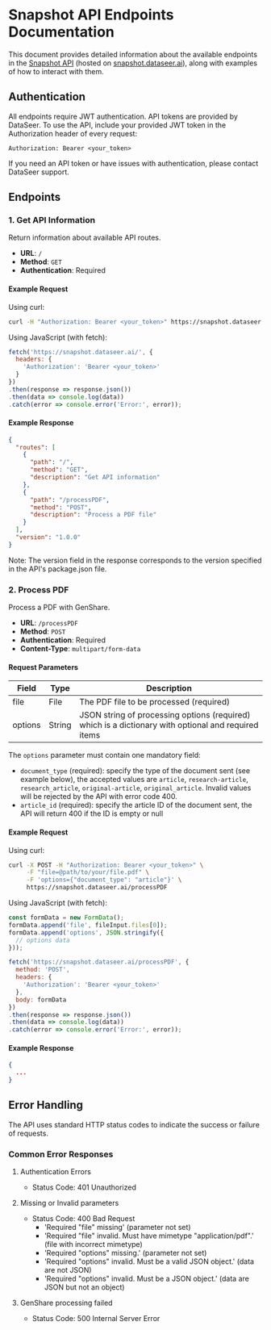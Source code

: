 # Snapshot API Endpoints Documentation

This document provides detailed information about the available endpoints in the [Snapshot API](https://snapshot.dataseer.ai) (hosted on [snapshot.dataseer.ai](https://snapshot.dataseer.ai)), along with examples of how to interact with them.

## Authentication

All endpoints require JWT authentication. API tokens are provided by DataSeer. To use the API, include your provided JWT token in the Authorization header of every request:

```
Authorization: Bearer <your_token>
```

If you need an API token or have issues with authentication, please contact DataSeer support.

## Endpoints

### 1. Get API Information

Return information about available API routes.

- **URL**: `/`
- **Method**: `GET`
- **Authentication**: Required

#### Example Request

Using curl:

```bash
curl -H "Authorization: Bearer <your_token>" https://snapshot.dataseer.ai/
```

Using JavaScript (with fetch):

```javascript
fetch('https://snapshot.dataseer.ai/', {
  headers: {
    'Authorization': 'Bearer <your_token>'
  }
})
.then(response => response.json())
.then(data => console.log(data))
.catch(error => console.error('Error:', error));
```

#### Example Response

```json
{
  "routes": [
    {
      "path": "/",
      "method": "GET",
      "description": "Get API information"
    },
    {
      "path": "/processPDF",
      "method": "POST",
      "description": "Process a PDF file"
    }
  ],
  "version": "1.0.0"
}
```

Note: The version field in the response corresponds to the version specified in the API's package.json file.

### 2. Process PDF

Process a PDF with GenShare.

- **URL**: `/processPDF`
- **Method**: `POST`
- **Authentication**: Required
- **Content-Type**: `multipart/form-data`

#### Request Parameters

| Field    | Type   | Description                                                                                         |
|----------|--------|-----------------------------------------------------------------------------------------------------|
| file     | File   | The PDF file to be processed (required)                                                             |
| options  | String | JSON string of processing options (required) which is a dictionary with optional and required items |

The `options` parameter must contain one mandatory field: 
- `document_type` (required): specify the type of the document sent (see example below), the accepted values are `article`, `research-article`, `research_article`, `original-article`, `original_article`. Invalid values will be rejected by the API with error code 400. 
- `article_id` (required): specify the article ID of the document sent, the API will return 400 if the ID is empty or null

#### Example Request

Using curl:

```bash
curl -X POST -H "Authorization: Bearer <your_token>" \
     -F "file=@path/to/your/file.pdf" \
     -F 'options={"document_type": "article"}' \
     https://snapshot.dataseer.ai/processPDF
```

Using JavaScript (with fetch):

```javascript
const formData = new FormData();
formData.append('file', fileInput.files[0]);
formData.append('options', JSON.stringify({
  // options data
}));

fetch('https://snapshot.dataseer.ai/processPDF', {
  method: 'POST',
  headers: {
    'Authorization': 'Bearer <your_token>'
  },
  body: formData
})
.then(response => response.json())
.then(data => console.log(data))
.catch(error => console.error('Error:', error));
```

#### Example Response

```json
{
  ...
}
```

## Error Handling

The API uses standard HTTP status codes to indicate the success or failure of requests.

### Common Error Responses

1. Authentication Errors
   - Status Code: 401 Unauthorized

2. Missing or Invalid parameters
   - Status Code: 400 Bad Request
      - 'Required "file" missing' (parameter not set)
      - 'Required "file" invalid. Must have mimetype "application/pdf".' (file with incorrect mimetype)
      - 'Required "options" missing.' (parameter not set)
      - 'Required "options" invalid. Must be a valid JSON object.' (data are not JSON)
      - 'Required "options" invalid. Must be a JSON object.' (data are JSON but not an object)

3. GenShare processing failed
   - Status Code: 500 Internal Server Error
